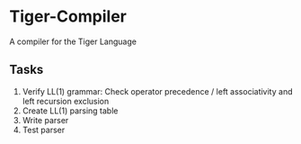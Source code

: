 Tiger-Compiler
==============

A compiler for the Tiger Language

Tasks
-----
1. Verify LL(1) grammar: Check operator precedence / left associativity and left recursion exclusion
2. Create LL(1) parsing table
3. Write parser
4. Test parser
